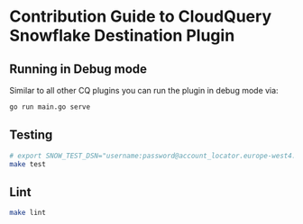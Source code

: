 # Contribution Guide to CloudQuery Snowflake Destination Plugin

## Running in Debug mode

Similar to all other CQ plugins you can run the plugin in debug mode via:

```bash
go run main.go serve
```

## Testing

```bash
# export SNOW_TEST_DSN="username:password@account_locator.europe-west4.gcp/testdb/public?warehouse=test
make test
```


## Lint

```bash
make lint
```